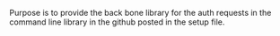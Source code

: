 Purpose is to provide the back bone library for the auth requests in the command line library in the github posted in the setup file. 
